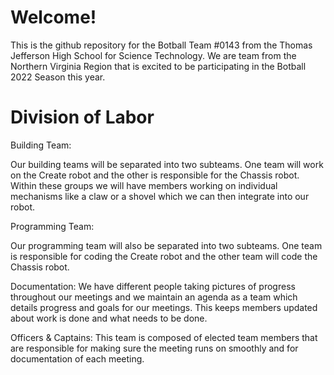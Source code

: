 # Welcome!
This is the github repository for the Botball Team #0143 from the Thomas Jefferson High School for Science Technology. We are team from the Northern Virginia Region that is excited to be participating in the Botball 2022 Season this year.

# Division of Labor

Building Team:

Our building teams will be separated into two subteams. One team will work on the Create robot and the other is responsible for the Chassis robot. Within these groups we will have members working on individual mechanisms like a claw or a shovel which we can then integrate into our robot.

Programming Team:

Our programming team will also be separated into two subteams. One team is responsible for coding the Create robot and the other team will code the Chassis robot.

Documentation:
We have different people taking pictures of progress throughout our meetings and we maintain an agenda as a team which details progress and goals for our meetings. This keeps members updated about work is done and what needs to be done. 

Officers & Captains:
This team is composed of elected team members that are responsible for making sure the meeting runs on smoothly and for documentation of each meeting.

